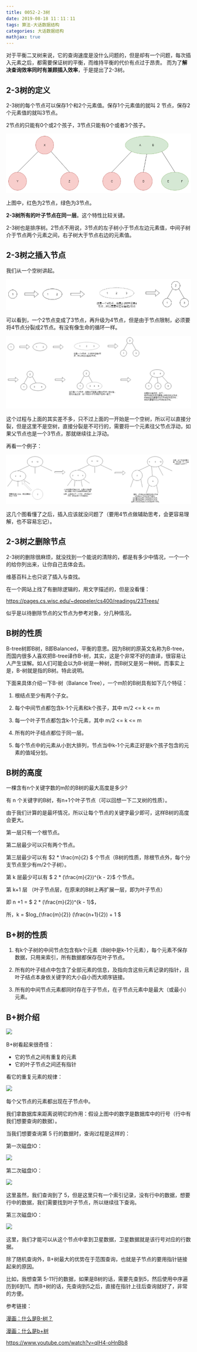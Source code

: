 ```yaml
---
title: 0052-2-3树
date: 2019-08-18 11：11：11
tags: 算法-大话数据结构
categories: 大话数据结构
mathjax: true
---
```


对于平衡二叉树来说，它的查询速度是没什么问题的，但是却有一个问题，每次插入元素之后，都需要保证树的平衡，而维持平衡的代价有点过于昂贵。 而为了**解决查询效率同时有兼顾插入效率**，于是提出了2-3树。 



## 2-3树的定义

2-3树的每个节点可以保存1个和2个元素值。保存1个元素值的就叫 2 节点，保存2个元素值的就叫3节点。

2节点的只能有0个或2个孩子，3节点只能有0个或者3个孩子。

![](https://github.com/aprz512/pic4aprz512/blob/master/Blog/%E7%AE%97%E6%B3%95/%E5%A4%A7%E8%AF%9D%E6%95%B0%E6%8D%AE%E7%BB%93%E6%9E%84/2_3_tree_1.png?raw=true)

上图中，红色为2节点，绿色为3节点。

**2-3树所有的叶子节点在同一层**。这个特性比较关键。

2-3树也是排序树。2节点不用说，3节点的左子树小于节点左边元素值，中间子树介于节点两个元素之间，右子树大于节点右边的元素值。



## 2-3树之插入节点

我们从一个空树讲起。

![](https://github.com/aprz512/pic4aprz512/blob/master/Blog/%E7%AE%97%E6%B3%95/%E5%A4%A7%E8%AF%9D%E6%95%B0%E6%8D%AE%E7%BB%93%E6%9E%84/2_3_tree_2.png?raw=true)

可以看到，一个2节点变成了3节点，再升级为4节点，但是由于节点限制，必须要将4节点分裂成2节点。有没有像生命的循环一样。



![](https://github.com/aprz512/pic4aprz512/blob/master/Blog/%E7%AE%97%E6%B3%95/%E5%A4%A7%E8%AF%9D%E6%95%B0%E6%8D%AE%E7%BB%93%E6%9E%84/2_3_tree_3.png?raw=true)

这个过程与上面的其实差不多，只不过上面的一开始是一个空树，所以可以直接分裂，但是这里不是空树，直接分裂是不可行的，需要将一个元素往父节点浮动，如果父节点也是一个3节点，那就继续往上浮动。

再看一个例子：

![](https://github.com/aprz512/pic4aprz512/blob/master/Blog/%E7%AE%97%E6%B3%95/%E5%A4%A7%E8%AF%9D%E6%95%B0%E6%8D%AE%E7%BB%93%E6%9E%84/2_3_tree_4.png?raw=true)

这几个图看懂了之后，插入应该就没问题了（要用4节点做辅助思考，会更容易理解，也不容易忘记）。



## 2-3树之删除节点

2-3树的删除很麻烦，就没找到一个能说的清除的，都是有多少中情况，一个一个的给你列出来，让你自己去体会去。

维基百科上也只说了插入与查找。

在一个网站上找了有删除逻辑的，用文字描述的，但是没看懂：

 https://pages.cs.wisc.edu/~deppeler/cs400/readings/23Trees/ 

似乎是以待删除节点的父节点为参考对象，分几种情况。



## B树的性质



 B-tree树即B树，B即Balanced，平衡的意思。因为B树的原英文名称为B-tree，而国内很多人喜欢把B-tree译作B-树，其实，这是个非常不好的直译，很容易让人产生误解。如人们可能会以为B-树是一种树，而B树又是另一种树。而事实上是，B-树就是指的B树。特此说明。



下面来具体介绍一下B-树（Balance Tree），一个m阶的B树具有如下几个特征：

1. 根结点至少有两个子女。

2. 每个中间节点都包含k-1个元素和k个孩子，其中 m/2 <= k <= m

3. 每一个叶子节点都包含k-1个元素，其中 m/2 <= k <= m

4. 所有的叶子结点都位于同一层。

5. 每个节点中的元素从小到大排列，节点当中k-1个元素正好是k个孩子包含的元素的值域分划。



## B树的高度 

 一棵含有n个关键字数的m阶的B树的最大高度是多少? 

有 n 个关键字的B树，有n+1个叶子节点（可以回想一下二叉树的性质）。



由于我们计算的是最坏情况，所以让每个节点的关键字最少即可，这样B树的高度会更大。

第一层只有一个根节点。

第二层最少可以只有两个节点。

第三层最少可以有 $2 * \frac{m}{2} $ 个节点（B树的性质，除根节点外，每个分支节点至少有m/2个子树）。

第 k 层最少可以有 $ 2 * (\frac{m}{2})^{k - 2}$ 个节点。

第 k+1 层 （叶子节点层，在原来的B树上再扩展一层，即为叶子节点）

即 n +1 = $ 2 * (\frac{m}{2})^{k - 1}$，

所，k = $log_{\frac{m}{2}} (\frac{n+1}{2}) + 1 $



## B+树的性质

1. 有k个子树的中间节点包含有k个元素（B树中是k-1个元素），每个元素不保存数据，只用来索引，所有数据都保存在叶子节点。

2. 所有的叶子结点中包含了全部元素的信息，及指向含这些元素记录的指针，且叶子结点本身依关键字的大小自小而大顺序链接。

3. 所有的中间节点元素都同时存在于子节点，在子节点元素中是最大（或最小）元素。



## B+树介绍



![](http://img.mp.sohu.com/upload/20170713/358025867be14bb99bf8806b98e774d9_th.png)



B+树看起来很奇怪：

- 它的节点之间有重复的元素
- 它的叶子节点之间还有指针



看它的重复元素的规律：

![](http://img.mp.sohu.com/upload/20170713/0611ff5a5103461e843ab627f8821419_th.png)

每个父节点的元素都出现在子节点中。



我们拿数据库来距离说明它的作用：假设上图中的数字是数据库中的行号（行中有我们想要查询的数据）。

当我们想要查询第 5 行的数据时，查询过程是这样的：

第一次磁盘IO：

![](http://img.mp.sohu.com/upload/20170713/6808907785b84be09d8c6b7c8acb5d2a_th.png)

第二次磁盘IO：

![](http://img.mp.sohu.com/upload/20170713/0193eedf3a5b47129340e2b6c654ef72_th.png)

这里虽然，我们查询到了 5，但是这里只有一个索引记录，没有行中的数据，想要行中的数据，我们需要找到叶子节点，所以继续往下查询。



第三次磁盘IO：

![](http://img.mp.sohu.com/upload/20170713/68553d369a304d798116f432247c6e3f_th.png)



这里，我们才能可以从这个节点中拿到卫星数据，卫星数据就是该行号对应的行数据。



除了随机查询外，B+树最大的优势在于范围查询，也就是子节点的要用指针链接起来的原因。

比如，我想查第 5-11行的数据，如果是B树的话，需要先查到5，然后使用中序遍历到6到11。而B+树的话，先查询到5之后，直接在指针上往后查询就好了，非常的方便。



参考链接： 

[漫画：什么是B-树？]( https://www.jishuwen.com/d/2VPs )

[漫画：什么是b+树]( https://blog.csdn.net/qq_26222859/article/details/80631121 )













 https://www.youtube.com/watch?v=qlH4-oHnBb8 
